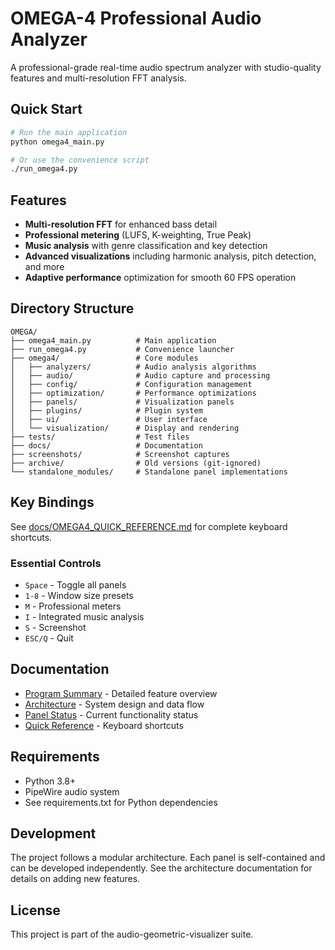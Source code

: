 # OMEGA-4 Professional Audio Analyzer

A professional-grade real-time audio spectrum analyzer with studio-quality features and multi-resolution FFT analysis.

## Quick Start

```bash
# Run the main application
python omega4_main.py

# Or use the convenience script
./run_omega4.py
```

## Features

- **Multi-resolution FFT** for enhanced bass detail
- **Professional metering** (LUFS, K-weighting, True Peak)
- **Music analysis** with genre classification and key detection
- **Advanced visualizations** including harmonic analysis, pitch detection, and more
- **Adaptive performance** optimization for smooth 60 FPS operation

## Directory Structure

```
OMEGA/
├── omega4_main.py          # Main application
├── run_omega4.py           # Convenience launcher
├── omega4/                 # Core modules
│   ├── analyzers/          # Audio analysis algorithms
│   ├── audio/              # Audio capture and processing
│   ├── config/             # Configuration management
│   ├── optimization/       # Performance optimizations
│   ├── panels/             # Visualization panels
│   ├── plugins/            # Plugin system
│   ├── ui/                 # User interface
│   └── visualization/      # Display and rendering
├── tests/                  # Test files
├── docs/                   # Documentation
├── screenshots/            # Screenshot captures
├── archive/                # Old versions (git-ignored)
└── standalone_modules/     # Standalone panel implementations
```

## Key Bindings

See [docs/OMEGA4_QUICK_REFERENCE.md](docs/OMEGA4_QUICK_REFERENCE.md) for complete keyboard shortcuts.

### Essential Controls
- `Space` - Toggle all panels
- `1-8` - Window size presets
- `M` - Professional meters
- `I` - Integrated music analysis
- `S` - Screenshot
- `ESC/Q` - Quit

## Documentation

- [Program Summary](docs/OMEGA4_PROGRAM_SUMMARY.md) - Detailed feature overview
- [Architecture](docs/OMEGA4_ARCHITECTURE.md) - System design and data flow
- [Panel Status](docs/PANEL_STATUS_REPORT.md) - Current functionality status
- [Quick Reference](docs/OMEGA4_QUICK_REFERENCE.md) - Keyboard shortcuts

## Requirements

- Python 3.8+
- PipeWire audio system
- See requirements.txt for Python dependencies

## Development

The project follows a modular architecture. Each panel is self-contained and can be developed independently. See the architecture documentation for details on adding new features.

## License

This project is part of the audio-geometric-visualizer suite.